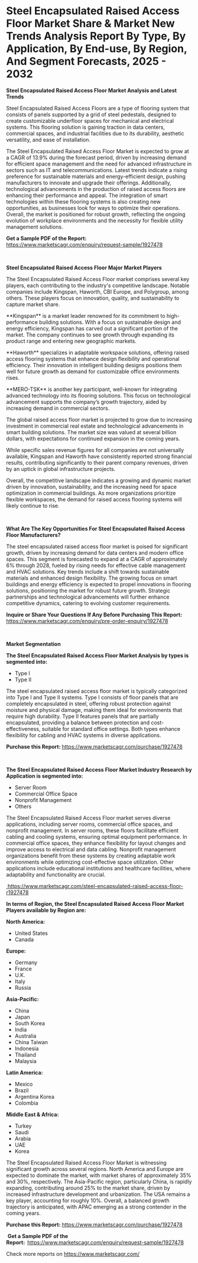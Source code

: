 <p><h1>Steel Encapsulated Raised Access Floor Market Share & Market New Trends Analysis Report By Type, By Application, By End-use, By Region, And Segment Forecasts, 2025 - 2032</h1></p><p><strong>Steel Encapsulated Raised Access Floor Market Analysis and Latest Trends</strong></p>
<p><p>Steel Encapsulated Raised Access Floors are a type of flooring system that consists of panels supported by a grid of steel pedestals, designed to create customizable underfloor spaces for mechanical and electrical systems. This flooring solution is gaining traction in data centers, commercial spaces, and industrial facilities due to its durability, aesthetic versatility, and ease of installation.</p><p>The Steel Encapsulated Raised Access Floor Market is expected to grow at a CAGR of 13.9% during the forecast period, driven by increasing demand for efficient space management and the need for advanced infrastructure in sectors such as IT and telecommunications. Latest trends indicate a rising preference for sustainable materials and energy-efficient design, pushing manufacturers to innovate and upgrade their offerings. Additionally, technological advancements in the production of raised access floors are enhancing their performance and appeal. The integration of smart technologies within these flooring systems is also creating new opportunities, as businesses look for ways to optimize their operations. Overall, the market is positioned for robust growth, reflecting the ongoing evolution of workplace environments and the necessity for flexible utility management solutions.</p></p>
<p><strong>Get a Sample PDF of the Report:&nbsp;</strong> <a href="https://www.marketscagr.com/enquiry/request-sample/1927478?utm_campaign=2016&utm_medium=2&utm_source=Github&utm_content=ia&utm_term=15012025&utm_id=steel-encapsulated-raised-access-floor">https://www.marketscagr.com/enquiry/request-sample/1927478</a></p>
<p>&nbsp;</p>
<p><strong>Steel Encapsulated Raised Access Floor Major Market Players</strong></p>
<p><p>The Steel Encapsulated Raised Access Floor market comprises several key players, each contributing to the industry's competitive landscape. Notable companies include Kingspan, Haworth, CBI Europe, and Polygroup, among others. These players focus on innovation, quality, and sustainability to capture market share.</p><p>**Kingspan** is a market leader renowned for its commitment to high-performance building solutions. With a focus on sustainable design and energy efficiency, Kingspan has carved out a significant portion of the market. The company continues to see growth through expanding its product range and entering new geographic markets.</p><p>**Haworth** specializes in adaptable workspace solutions, offering raised access flooring systems that enhance design flexibility and operational efficiency. Their innovation in intelligent building designs positions them well for future growth as demand for customizable office environments rises.</p><p>**MERO-TSK** is another key participant, well-known for integrating advanced technology into its flooring solutions. This focus on technological advancement supports the company’s growth trajectory, aided by increasing demand in commercial sectors.</p><p>The global raised access floor market is projected to grow due to increasing investment in commercial real estate and technological advancements in smart building solutions. The market size was valued at several billion dollars, with expectations for continued expansion in the coming years.</p><p>While specific sales revenue figures for all companies are not universally available, Kingspan and Haworth have consistently reported strong financial results, contributing significantly to their parent company revenues, driven by an uptick in global infrastructure projects. </p><p>Overall, the competitive landscape indicates a growing and dynamic market driven by innovation, sustainability, and the increasing need for space optimization in commercial buildings. As more organizations prioritize flexible workspaces, the demand for raised access flooring systems will likely continue to rise.</p></p>
<p>&nbsp;</p>
<p><strong>What Are The Key Opportunities For Steel Encapsulated Raised Access Floor Manufacturers?</strong></p>
<p><p>The steel encapsulated raised access floor market is poised for significant growth, driven by increasing demand for data centers and modern office spaces. This segment is forecasted to expand at a CAGR of approximately 6% through 2028, fueled by rising needs for effective cable management and HVAC solutions. Key trends include a shift towards sustainable materials and enhanced design flexibility. The growing focus on smart buildings and energy efficiency is expected to propel innovations in flooring solutions, positioning the market for robust future growth. Strategic partnerships and technological advancements will further enhance competitive dynamics, catering to evolving customer requirements.</p></p>
<p><strong>Inquire or Share Your Questions If Any Before Purchasing This Report:</strong> <a href="https://www.marketscagr.com/enquiry/pre-order-enquiry/1927478?utm_campaign=2016&utm_medium=2&utm_source=Github&utm_content=ia&utm_term=15012025&utm_id=steel-encapsulated-raised-access-floor">https://www.marketscagr.com/enquiry/pre-order-enquiry/1927478</a></p>
<p>&nbsp;</p>
<p><strong>Market Segmentation</strong></p>
<p><strong>The Steel Encapsulated Raised Access Floor Market Analysis by types is segmented into:</strong></p>
<p><ul><li>Type I</li><li>Type II</li></ul></p>
<p><p>The steel encapsulated raised access floor market is typically categorized into Type I and Type II systems. Type I consists of floor panels that are completely encapsulated in steel, offering robust protection against moisture and physical damage, making them ideal for environments that require high durability. Type II features panels that are partially encapsulated, providing a balance between protection and cost-effectiveness, suitable for standard office settings. Both types enhance flexibility for cabling and HVAC systems in diverse applications.</p></p>
<p><strong>Purchase this Report:&nbsp;</strong><a href="https://www.marketscagr.com/purchase/1927478?utm_campaign=2016&utm_medium=2&utm_source=Github&utm_content=ia&utm_term=15012025&utm_id=steel-encapsulated-raised-access-floor">https://www.marketscagr.com/purchase/1927478</a></p>
<p>&nbsp;</p>
<p><strong>The Steel Encapsulated Raised Access Floor Market Industry Research by Application is segmented into:</strong></p>
<p><ul><li>Server Room</li><li>Commercial Office Space</li><li>Nonprofit Management</li><li>Others</li></ul></p>
<p><p>The Steel Encapsulated Raised Access Floor market serves diverse applications, including server rooms, commercial office spaces, and nonprofit management. In server rooms, these floors facilitate efficient cabling and cooling systems, ensuring optimal equipment performance. In commercial office spaces, they enhance flexibility for layout changes and improve access to electrical and data cabling. Nonprofit management organizations benefit from these systems by creating adaptable work environments while optimizing cost-effective space utilization. Other applications include educational institutions and healthcare facilities, where adaptability and functionality are crucial.</p></p>
<p><a href="https://www.marketscagr.com/steel-encapsulated-raised-access-floor-r1927478?utm_campaign=2016&utm_medium=2&utm_source=Github&utm_content=ia&utm_term=15012025&utm_id=steel-encapsulated-raised-access-floor">&nbsp;https://www.marketscagr.com/steel-encapsulated-raised-access-floor-r1927478</a></p>
<p><strong>In terms of Region, the Steel Encapsulated Raised Access Floor Market Players available by Region are:</strong></p>
<p>
    <p> <strong> North America: </strong>
        <ul>
            <li>United States</li>
            <li>Canada</li>
        </ul>
        </p> 
    <p> <strong> Europe: </strong>
        <ul>
            <li>Germany</li>
            <li>France</li>
            <li>U.K.</li>
            <li>Italy</li>
            <li>Russia</li>
        </ul>
        </p> 
    <p> <strong> Asia-Pacific: </strong>
        <ul>
            <li>China</li>
            <li>Japan</li>
            <li>South Korea</li>
            <li>India</li>
            <li>Australia</li>
            <li>China Taiwan</li>
            <li>Indonesia</li>
            <li>Thailand</li>
            <li>Malaysia</li>
        </ul>
        </p> 
    <p> <strong> Latin America: </strong>
        <ul>
            <li>Mexico</li>
            <li>Brazil</li>
            <li>Argentina Korea</li>
            <li>Colombia</li>
        </ul>
        </p> 
    <p> <strong> Middle East & Africa: </strong>
        <ul>
            <li>Turkey</li>
            <li>Saudi</li>
            <li>Arabia</li>
            <li>UAE</li>
            <li>Korea</li>
        </ul>
    </p>
    </p>
<p><p>The Steel Encapsulated Raised Access Floor Market is witnessing significant growth across several regions. North America and Europe are expected to dominate the market, with market shares of approximately 35% and 30%, respectively. The Asia-Pacific region, particularly China, is rapidly expanding, contributing around 25% to the market share, driven by increased infrastructure development and urbanization. The USA remains a key player, accounting for roughly 10%. Overall, a balanced growth trajectory is anticipated, with APAC emerging as a strong contender in the coming years.</p></p>
<p><strong>Purchase this Report: </strong><a href="https://www.marketscagr.com/purchase/1927478?utm_campaign=2016&utm_medium=2&utm_source=Github&utm_content=ia&utm_term=15012025&utm_id=steel-encapsulated-raised-access-floor">https://www.marketscagr.com/purchase/1927478</a></p>
<p>&nbsp;<strong>Get a Sample PDF of the Report:&nbsp;&nbsp;</strong><a href="https://www.marketscagr.com/enquiry/request-sample/1927478?utm_campaign=2016&utm_medium=2&utm_source=Github&utm_content=ia&utm_term=15012025&utm_id=steel-encapsulated-raised-access-floor">https://www.marketscagr.com/enquiry/request-sample/1927478</a></p>
<p><strong></strong></p>
<p>Check more reports on <a href="https://www.marketscagr.com/?utm_campaign=2016&utm_medium=2&utm_source=Github&utm_content=ia&utm_term=15012025&utm_id=steel-encapsulated-raised-access-floor">https://www.marketscagr.com/</a></p>